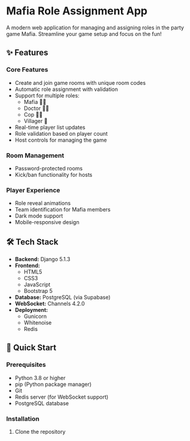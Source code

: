 # Mafia Role Assignment App 

A modern web application for managing and assigning roles in the party game Mafia. Streamline your game setup and focus on the fun!

## ✨ Features

### Core Features
- Create and join game rooms with unique room codes
- Automatic role assignment with validation
- Support for multiple roles:
  - Mafia 🦹‍♂️
  - Doctor 👨‍⚕️
  - Cop 👮‍♂️
  - Villager 👥
- Real-time player list updates
- Role validation based on player count
- Host controls for managing the game

### Room Management
- Password-protected rooms
- Kick/ban functionality for hosts 

### Player Experience
- Role reveal animations
- Team identification for Mafia members
- Dark mode support
- Mobile-responsive design

## 🛠️ Tech Stack

- **Backend:** Django 5.1.3
- **Frontend:** 
  - HTML5
  - CSS3
  - JavaScript
  - Bootstrap 5
- **Database:** PostgreSQL (via Supabase)
- **WebSocket:** Channels 4.2.0
- **Deployment:** 
  - Gunicorn
  - Whitenoise
  - Redis

## 🚀 Quick Start

### Prerequisites
- Python 3.8 or higher
- pip (Python package manager)
- Git
- Redis server (for WebSocket support)
- PostgreSQL database

### Installation

1. Clone the repository